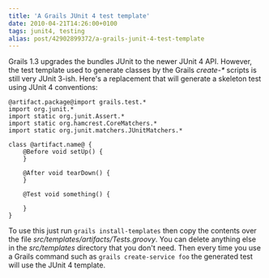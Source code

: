 ```yaml
---
title: 'A Grails JUnit 4 test template'
date: 2010-04-21T14:26:00+0100
tags: junit4, testing
alias: post/42902899372/a-grails-junit-4-test-template
---
```


Grails 1.3 upgrades the bundles JUnit to the newer JUnit 4 API. However, the test template used to generate classes by the Grails _create-*_ scripts is still very JUnit 3-ish. Here's a replacement that will generate a skeleton test using JUnit 4 conventions:

    @artifact.package@import grails.test.*
    import org.junit.*
    import static org.junit.Assert.*
    import static org.hamcrest.CoreMatchers.*
    import static org.junit.matchers.JUnitMatchers.*

    class @artifact.name@ {
        @Before void setUp() {
        }

        @After void tearDown() {
        }

        @Test void something() {

        }
    }

To use this just run `grails install-templates` then copy the contents over the file _src/templates/artifacts/Tests.groovy_. You can delete anything else in the _src/templates_ directory that you don't need. Then every time you use a Grails command such as `grails create-service foo` the generated test will use the JUnit 4 template.


